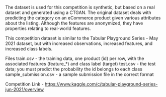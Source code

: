 The dataset is used for this competition is synthetic, but based on a real dataset and generated using a CTGAN. The original dataset deals with predicting the category on an eCommerce product given various attributes about the listing. Although the features are anonymized, they have properties relating to real-world features.

This competition dataset is similar to the Tabular Playground Series - May 2021 dataset, but with increased observations, increased features, and increased class labels.

Files
train.csv - the training data, one product (id) per row, with the associated features (feature_*) and class label (target)
test.csv - the test data; you must predict the probability the id belongs to each class
sample_submission.csv - a sample submission file in the correct format

Competition Link - https://www.kaggle.com/c/tabular-playground-series-jun-2021/overview
